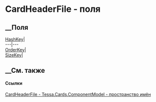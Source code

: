 # CardHeaderFile - поля
##  __Поля
[HashKey](F_Tessa_Cards_ComponentModel_CardHeaderFile_HashKey.htm)|  
---|---  
[OrderKey](F_Tessa_Cards_ComponentModel_CardHeaderFile_OrderKey.htm)|  
[SizeKey](F_Tessa_Cards_ComponentModel_CardHeaderFile_SizeKey.htm)|  
## __См. также
#### Ссылки
[CardHeaderFile - ](T_Tessa_Cards_ComponentModel_CardHeaderFile.htm)
[Tessa.Cards.ComponentModel - пространство
имён](N_Tessa_Cards_ComponentModel.htm)
